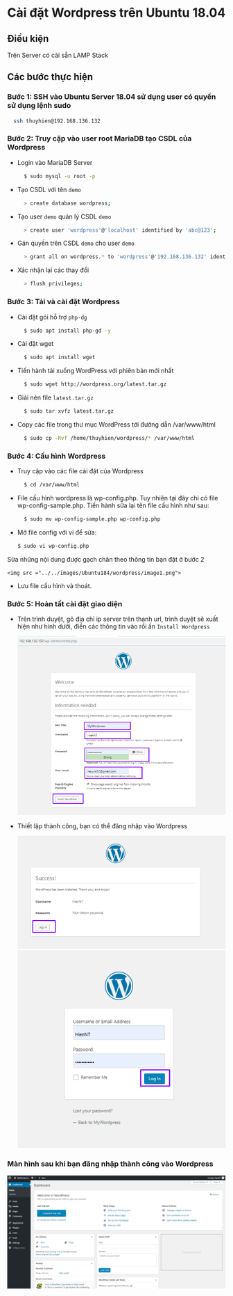 # Cài đặt Wordpress trên Ubuntu 18.04

## Điều kiện
Trên Server có cài sẵn LAMP Stack  

## Các bước thực hiện  

### Bước 1: SSH vào Ubuntu Server 18.04 sử dụng user có quyền sử dụng lệnh sudo  

  ```sh
    ssh thuyhien@192.168.136.132
  ```

### Bước 2: Truy cập vào user root MariaDB tạo CSDL của Wordpress

  - Login vào MariaDB Server  
   
    ```sh
      $ sudo mysql -u root -p
    ```
  
  - Tạo CSDL với tên `demo`  

    ```sh
      > create database wordpress;
    ```
  
  - Tạo user `demo` quản lý CSDL `demo`

    ```sh
      > create user 'wordpress'@'localhost' identified by 'abc@123';
    ```

  - Gán quyền trên CSDL `demo` cho user `demo`

    ```sh
      > grant all on wordpress.* to 'wordpress'@'192.168.136.132' identified by 'abc@123';
    ```

  - Xác nhận lại các thay đổi  

    ```sh
      > flush privileges;
    ```

### Bước 3: Tải và cài đặt Wordpress  

  - Cài đặt gói hỗ trợ `php-dg`

    ```sh
      $ sudo apt install php-gd -y
    ```  

  - Cài đặt wget

    ```sh
      $ sudo apt install wget
    ```  

  - Tiến hành tải xuống WordPress với phiên bản mới nhất

    ```sh
      $ sudo wget http://wordpress.org/latest.tar.gz
    ```  

  - Giải nén file `latest.tar.gz`

    ```sh
      $ sudo tar xvfz latest.tar.gz
    ```

  - Copy các file trong thư mục WordPress tới đường dẫn /var/www/html  

    ```sh
      $ sudo cp -Rvf /home/thuyhien/wordpress/* /var/www/html
    ```
### Bước 4: Cấu hình Wordpress

  - Truy cập vào các file cài đặt của Wordpress

    ```sh
      $ cd /var/www/html
    ```  

  - File cấu hình wordpress là wp-config.php. Tuy nhiên tại đây chỉ có file wp-config-sample.php. Tiến hành sửa lại tên file cấu hình như sau:

    ```sh
      $ sudo mv wp-config-sample.php wp-config.php
    ```  

  - Mở file config với vi để sửa:

    ```sh
    $ sudo vi wp-config.php
    ```  

  Sửa những nội dung được gạch chân theo thông tin bạn đặt ở bước 2  

    <img src ="../../images/Ubuntu184/wordpress/image1.png">
      
  - Lưu file cấu hình và thoát.
  
### Bước 5: Hoàn tất cài đặt giao diện

  - Trên trình duyệt, gõ địa chỉ ip server trên thanh url, trình duyệt sẽ xuất hiện như hình dưới, điền các thông tin vào rồi ấn `Install Wordpress` 

    <img src ="../../images/Ubuntu184/wordpress/image2.png">  

  - Thiết lập thành công, bạn có thể đăng nhập vào Wordpress  

    <img src ="../../images/Ubuntu184/wordpress/image3.png">  

    <img src ="../../images/Ubuntu184/wordpress/image4.png"> 

### Màn hình sau khi bạn đăng nhập thành công vào Wordpress  

  <img src ="../../images/Ubuntu184/wordpress/image5.png"> 
